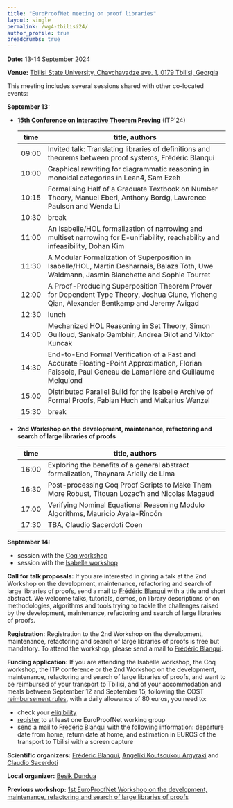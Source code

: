 ```yaml
---
title: "EuroProofNet meeting on proof libraries"
layout: single
permalink: /wg4-tbilisi24/
author_profile: true
breadcrumbs: true
---
```


**Date:** 13-14 September 2024

**Venue:** [Tbilisi State University, Chavchavadze ave. 1, 0179 Tbilisi, Georgia](https://www.viam.science.tsu.ge/itp2024/venue)

This meeting includes several sessions shared with other co-located events:

**September 13:**

- **[15th Conference on Interactive Theorem Proving](https://www.viam.science.tsu.ge/itp2024/)** (ITP'24)

  |time|title, authors|
  |--|--|  
  |09:00|Invited talk: Translating libraries of definitions and theorems between proof systems, Frédéric Blanqui|
  |10:00|Graphical rewriting for diagrammatic reasoning in monoidal categories in Lean4, Sam Ezeh|
  |10:15|Formalising Half of a Graduate Textbook on Number Theory, Manuel Eberl, Anthony Bordg, Lawrence Paulson and Wenda Li|
  |10:30|break|
  |11:00|An Isabelle/HOL formalization of narrowing and multiset narrowing for E-unifiability,  reachability and infeasibility, Dohan Kim|
  |11:30|A Modular Formalization of Superposition in Isabelle/HOL, Martin Desharnais, Balazs Toth, Uwe Waldmann, Jasmin Blanchette and Sophie Tourret|
  |12:00|A Proof-Producing Superposition Theorem Prover for Dependent Type Theory, Joshua Clune, Yicheng Qian, Alexander Bentkamp and Jeremy Avigad|
  |12:30|lunch|
  |14:00|Mechanized HOL Reasoning in Set Theory, Simon Guilloud, Sankalp Gambhir, Andrea Gilot and Viktor Kuncak|
  |14:30|End-to-End Formal Verification of a Fast and Accurate Floating-Point Approximation, Florian Faissole, Paul Geneau de Lamarlière and Guillaume Melquiond|
  |15:00|Distributed Parallel Build for the Isabelle Archive of Formal Proofs, Fabian Huch and Makarius Wenzel|
  |15:30|break|

- **2nd Workshop on the development, maintenance, refactoring and search of large libraries of proofs**

  |time|title, authors|
  |--|--|  
  |16:00|Exploring the benefits of a general abstract formalization, Thaynara Arielly de Lima|
  |16:30|Post-processing Coq Proof Scripts to Make Them More Robust, Titouan Lozac’h and Nicolas Magaud|
  |17:00|Verifying Nominal Equational Reasoning Modulo Algorithms, Mauricio Ayala-Rincón|
  |17:30|TBA, Claudio Sacerdoti Coen|

<!--Post-processing Coq Proof Scripts to Make Them More Robust, Titouan Lozac’h and Nicolas Magaud: Proof assistants like Coq are increasingly popular to help mathematicians carry out proofs of the results they conjecture. However, formal proofs remain highly technical and are especially difficult to reuse. In this paper, we present a framework to carry out a posteriori script transformations. These transformations are meant to be applied as an automated post-processing step, once the proof has been completed. We implemented two transformations so far:  the first one takes an arbitrary large proof script and produces an equivalent single-line proof script, which can be executed by Coq in one single step. 
The second example implements the converse operation, fully expanding a proof script into atomic proof steps. Other applications can be envisioned : removing all named hypotheses, increasing automation, removing some pre-defined proof patterns, etc. We apply our tool to various Coq proof scripts, including rather large ones from the GeoCoq library.-->

<!--Verifying Nominal Equational Reasoning Modulo Algorithms, Mauricio Ayala-Rincón: The PVS library on nominal equational reasoning includes
formalizations of syntactic unification and the formalization of the
long-standing Stikel(-Fages) AC-unification algorithm. Our research on
nominal equational reasoning has uncovered significant disparities
compared to the first-order unification approach. Specifically, it has
highlighted differences in the unification type of nominal unification
modulo regarding first-order standard unification. The talk will
deeply delve into the mechanization of various unification algorithms
in the PVS nominal library, focusing on nominal equality-check,
matching, and unification modulo associativity and commutativity, in
order to emphasize the observed differences, address pertinent
questions, and present the current progress on the mechanization of
anti-unification modulo algorithms.-->

<!--Exploring the benefits of a general abstract formalization, Thaynara Arielly de Lima:One of the main challenges in formal methods is the reuse of formal
proofs in several contexts.  With this in mind, the recent PVS
developments regarding abstract algebra have been mechanized as
generally as possible, allowing their application to different
algebraic structures. For example, recently, a Euclidean gcd algorithm
for Euclidean domains was specified in PVS and its correctness was
formalized. Thus verifying that the rings of integers and the Gaussian
integers are Euclidean domains provides a straightforward manner to
infer the correctness of this algorithm for both structures.  Another
example concerns quaternions. It is well known that Hamilton's
quaternions mimic any 3D rotation.  However, specifying quaternion
structures using any arbitrary field as a parameter allows not only
the verification of the completeness of three-dimensional rotations
but also a simple specification of Hurwitz quaternions, which can be
used to give an alternative proof of the well-known Lagrange's
four-square theorem.  This talk will discuss the main recent
developments of the PVS theory algebra, highlighting the benefits of
its general abstract discipline of formalization by exploring as a
case study the use of Hurwitz Rings, the First Isomorphism Theorem for
rings and the characterization of algebraic properties that lead to
constructing quaternions as division rings to establish Lagrange's
four-square theorem.-->

**September 14:**

  - session with the [Coq workshop](https://coq-workshop.gitlab.io/2024/)
  - session with the [Isabelle workshop](https://sketis.net/isabelle/isabelle-workshop-2024)

<!--
  |time|title, authors|
  |--|--|
  |09:00||
  |09:30||
  |10:00||
  |10:30|break|
  |11:00||
  |11:30||
  |12:00||
  |12:30|lunch|
  |14:00||
  |14:30||
  |15:00||
  |15:30|break|
  |16:00||
  |16:30||
  |17:00||
-->

**Call for talk proposals:** If you are interested in giving a talk at
the 2nd Workshop on the development, maintenance, refactoring and
search of large libraries of proofs, send a mail to [Frédéric
Blanqui](https://blanqui.gitlabpages.inria.fr/) with a title and short
abstract. We welcome talks, tutorials, demos, on library descriptions
or on methodologies, algorithms and tools trying to tackle the
challenges raised by the development, maintenance, refactoring and
search of large libraries of proofs.

**Registration:** Registration to the 2nd Workshop on the development, maintenance, refactoring and search of large libraries of proofs is free but mandatory. To attend the workshop, please send a mail to [Frédéric Blanqui](https://blanqui.gitlabpages.inria.fr/).

**Funding application:** If you are attending the Isabelle workshop, the Coq workshop, the ITP conference or the 2nd Workshop on the development, maintenance, refactoring and search of large libraries of proofs, and want to be reimbursed of your transport to Tbilisi, and of your accommodation and meals between September 12 and September 15, following the COST [reimbursement rules](https://europroofnet.github.io/reimbursement-rules/), with a daily allowance of 80 euros, you need to:
- check your [eligibility](https://europroofnet.github.io/eligibility)
- [register](https://e-services.cost.eu/action/CA20111/working-groups/apply) to at least one EuroProofNet working group
- send a mail to [Frédéric Blanqui](https://blanqui.gitlabpages.inria.fr/) with the following information: departure date from home, return date at home, and estimation in EUROS of the transport to Tbilisi with a screen capture

<!--Priority will be given to people giving a talk, people living in inclusive target countries (Albania, Armenia, Bosnia and Herzegovina, Bulgaria, Croatia, Cyprus, Czech Republic, Estonia, Georgia, Greece, Hungary, Latvia, Lithuania, Malta, Moldova, Montenegro, North Macedonia, Poland, Portugal, Romania, Serbia, Slovakia, Slovenia, Turkey and Ukraine), young researchers (<= 40) and women.-->

<!--
**Programme:**
-->

**Scientific organizers:** [Frédéric Blanqui](https://blanqui.gitlabpages.inria.fr/), [Angeliki Koutsoukou Argyraki](https://www.cl.cam.ac.uk/~ak2110/) and [Claudio Sacerdoti](http://www.cs.unibo.it/~sacerdot/)

**Local organizer:** [Besik Dundua](https://cte.ibsu.edu.ge/en/besik-dundua/)

**Previous workshop:** [1st EuroProofNet Workshop on the development, maintenance, refactoring and search of large libraries of proofs](../wg4-meeting1)

